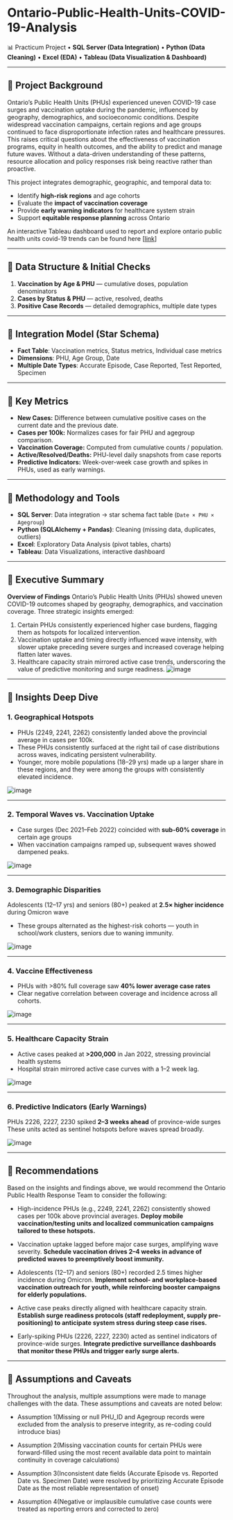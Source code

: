 # Ontario-Public-Health-Units-COVID-19-Analysis


📊 Practicum Project • **SQL Server (Data Integration)** • **Python (Data Cleaning)** • **Excel (EDA)** • **Tableau (Data Visualization & Dashboard)**

---

## 🔹 Project Background

Ontario’s Public Health Units (PHUs) experienced uneven COVID-19 case surges and vaccination uptake during the pandemic, influenced by geography, demographics, and socioeconomic conditions. Despite widespread vaccination campaigns, certain regions and age groups continued to face disproportionate infection rates and healthcare pressures. This raises critical questions about the effectiveness of vaccination programs, equity in health outcomes, and the ability to predict and manage future waves. Without a data-driven understanding of these patterns, resource allocation and policy responses risk being reactive rather than proactive. 

This project integrates demographic, geographic, and temporal data to:
- Identify **high-risk regions** and age cohorts  
- Evaluate the **impact of vaccination coverage**  
- Provide **early warning indicators** for healthcare system strain  
- Support **equitable response planning** across Ontario

An interactive Tableau dashboard used to report and explore ontario public health units covid-19 trends can be found here [[link](https://public.tableau.com/app/profile/deborah.afolarin/viz/ONTARIOPUBLICHEALTHUNITSCOVID-19ANALYSIS/ONTARIOPHUCOVID-19ANALYSIS2)]

---


## 🔹 Data Structure & Initial Checks

1. **Vaccination by Age & PHU** — cumulative doses, population denominators  
2. **Cases by Status & PHU** — active, resolved, deaths  
3. **Positive Case Records** — detailed demographics, multiple date types  

---

## 🔹 Integration Model (Star Schema)

- **Fact Table**: Vaccination metrics, Status metrics, Individual case metrics  
- **Dimensions**: PHU, Age Group, Date  
- **Multiple Date Types**: Accurate Episode, Case Reported, Test Reported, Specimen

---

## 🔹 Key Metrics

- **New Cases:** Difference between cumulative positive cases on the current date and the previous date. 
- **Cases per 100k:** Normalizes cases for fair PHU and agegroup comparison. 
- **Vaccination Coverage:** Computed from cumulative counts / population.  
- **Active/Resolved/Deaths:** PHU-level daily snapshots from case reports 
- **Predictive Indicators:** Week-over-week case growth and spikes in PHUs, used as early warnings.

---


## 🔹 Methodology and Tools

- **SQL Server**: Data integration → star schema fact table (`Date × PHU × Agegroup`)  
- **Python (SQLAlchemy + Pandas)**: Cleaning (missing data, duplicates, outliers)  
- **Excel**: Exploratory Data Analysis (pivot tables, charts)  
- **Tableau**: Data Visualizations, interactive dashboard  
  
---


## 🔹 Executive Summary
**Overview of Findings**
Ontario’s Public Health Units (PHUs) showed uneven COVID-19 outcomes shaped by geography, demographics, and vaccination coverage. Three strategic insights emerged:
1. Certain PHUs consistently experienced higher case burdens, flagging them as hotspots for localized intervention.
2. Vaccination uptake and timing directly influenced wave intensity, with slower uptake preceding severe surges and increased coverage helping flatten later waves.
3. Healthcare capacity strain mirrored active case trends, underscoring the value of predictive monitoring and surge readiness.
![image](https://github.com/debraville7/Ontario-Public-Health-Units-COVID-19-Analysis/blob/main/Ontario%20Public%20Health%20Units%20COVID-19%20Dashboard.png?raw=true)

---


## 🔹 Insights Deep Dive

### 1. Geographical Hotspots
- PHUs (2249, 2241, 2262) consistently landed above the provincial average in cases per 100k.  
- These PHUs consistently surfaced at the right tail of case distributions across waves, indicating persistent vulnerability.
- Younger, more mobile populations (18–29 yrs) made up a larger share in these regions, and they were among the groups with consistently elevated incidence. 

![image](https://github.com/debraville7/Ontario-Public-Health-Units-COVID-19-Analysis/blob/main/PHU_Case%20Per%20100k%20Average%20Distribution.png?raw=true)

---

### 2. Temporal Waves vs. Vaccination Uptake
- Case surges (Dec 2021–Feb 2022) coincided with **sub-60% coverage** in certain age groups  
- When vaccination campaigns ramped up, subsequent waves showed dampened peaks.

![image](https://github.com/debraville7/Ontario-Public-Health-Units-COVID-19-Analysis/blob/main/Temporal%20Trend%20-%20Waves%20&%20Vaccine%20Uptake.png?raw=true)

---

### 3. Demographic Disparities
Adolescents (12–17 yrs) and seniors (80+) peaked at **2.5× higher incidence** during Omicron wave  
- These groups alternated as the highest-risk cohorts — youth in school/work clusters, seniors due to waning immunity.

![image](https://github.com/debraville7/Ontario-Public-Health-Units-COVID-19-Analysis/blob/main/Demography%20-%20Age%20x%20Month%20Heatmap.png?raw=true)

---

### 4. Vaccine Effectiveness
- PHUs with >80% full coverage saw **40% lower average case rates**  
- Clear negative correlation between coverage and incidence across all cohorts.

![image](https://github.com/debraville7/Ontario-Public-Health-Units-COVID-19-Analysis/blob/main/Vaccine%20Effectiveness%20-%20Coverage%20vs.%20Case.png?raw=true)

---

### 5. Healthcare Capacity Strain 
- Active cases peaked at **>200,000** in Jan 2022, stressing provincial health systems  
- Hospital strain mirrored active case curves with a 1–2 week lag.

![image](https://github.com/debraville7/Ontario-Public-Health-Units-COVID-19-Analysis/blob/main/Healthcare%20Capacity%20Impact.png?raw=true)

---

### 6. Predictive Indicators (Early Warnings)
PHUs 2226, 2227, 2230 spiked **2–3 weeks ahead** of province-wide surges  
These units acted as sentinel hotspots before waves spread broadly.

![image](https://github.com/debraville7/Ontario-Public-Health-Units-COVID-19-Analysis/blob/main/Predictive%20Indicators%20-%20Early%20Warnings.png?raw=true)

---


## 🔹 Recommendations
Based on the insights and findings above, we would recommend the Ontario Public Health Response Team to consider the following:

- High-incidence PHUs (e.g., 2249, 2241, 2262) consistently showed cases per 100k above provincial averages. **Deploy mobile vaccination/testing units and localized communication campaigns tailored to these hotspots.**

- Vaccination uptake lagged before major case surges, amplifying wave severity. **Schedule vaccination drives 2–4 weeks in advance of predicted waves to preemptively boost immunity.**

- Adolescents (12–17) and seniors (80+) recorded 2.5 times higher incidence during Omicron. **Implement school- and workplace-based vaccination outreach for youth, while reinforcing booster campaigns for elderly populations.**

- Active case peaks directly aligned with healthcare capacity strain. **Establish surge readiness protocols (staff redeployment, supply pre-positioning) to anticipate system stress during steep case rises.**

- Early-spiking PHUs (2226, 2227, 2230) acted as sentinel indicators of province-wide surges. **Integrate predictive surveillance dashboards that monitor these PHUs and trigger early surge alerts.**


---


## 🔹 Assumptions and Caveats
Throughout the analysis, multiple assumptions were made to manage challenges with the data. These assumptions and caveats are noted below:

- Assumption 1(Missing or null PHU_ID and Agegroup records were excluded from the analysis to preserve integrity, as re-coding could introduce bias)

- Assumption 2(Missing vaccination counts for certain PHUs were forward-filled using the most recent available data point to maintain continuity in coverage calculations)

- Assumption 3(Inconsistent date fields (Accurate Episode vs. Reported Date vs. Specimen Date) were resolved by prioritizing Accurate Episode Date as the most reliable representation of onset)

- Assumption 4(Negative or implausible cumulative case counts were treated as reporting errors and corrected to zero)
